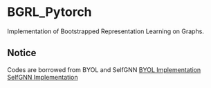# BGRL_Pytorch
Implementation of Bootstrapped Representation Learning on Graphs.



## Notice
Codes are borrowed from BYOL and SelfGNN
<a href="https://github.com/lucidrains/byol-pytorch">BYOL Implementation</a>
<a href="https://github.com/zekarias-tilahun/SelfGNN">SelfGNN Implementation</a>

